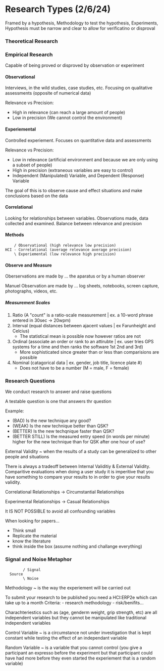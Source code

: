 # Research Types (2/6/24)

Framed by a hypothesis, Methodology to test the hypothesis, Experiments, Hypothesis must be narrow and clear to allow for verificatino or disproval

### Theoretical Research

### Empirical Research

Capable of being proved or disproved by observation or experiment

#### Observational

Interviews, in the wild studies, case studies, etc. Focusing on qualitative assessments (opposite of numerical data)

Relevance vs Precision:
- High in relevance (can reach a large amount of people)
- Low in precision (We cannot control the environment)

#### Experiemental

Controlled experiement. Focuses on quantitative data and assessments

Relevance vs Precision:
  - Low in relevance (artificial environment and because we are only using a subset of people)
  - High in precision (extraneous variables are easy to control)
  - Independent (Manipulated) Variable, and Dependent (Response) Variable

The goal of this is to observe cause and effect situations and make conclusions based on the data

#### Correlational

Looking for relationships between variables. Observations made, data collected and examined. Balance between relevance and precision

#### Methods
```
    / Observational (high relevance low precision)
HCI - Correlational (average relevance average precision)
    \ Experiemental (low relevance high precision)
```

#### Observe and Measure

Oberservations are made by ... the aparatus or by a human observer

Manuel Observation are made by ... log sheets, notebooks, screen capture, photographs, videos, etc.

##### Measurement Scales
1. Ratio (A "count" is a ratio-scale measurement | ex. a 10-word phrase entered in 30sec -> 20wpm)
2. Interval (equal distances between ajacent values | ex Farunheight and Celcius)
   - The statistical mean is possible now however ratios are not
3. Ordinal (associate an order or rank to an attirubte | ex. user tries GPS systems for a time and then ranks the software 1st 2nd and 3rd)
   - More sophisticated since greater than or less than comparisions are possible
4. Nominal (catagorical data | ex. gender, job title, licence plate #)
   - Does not have to be a number (M = male, F = female)

### Research Questions

We conduct research to answer and raise questions
  
A testable question is one that answers thr question

Example: 
- (BAD) Is the new technique any good?
- (WEAK) Is the new technique better than QSK?
- (BETTER) Is the new techqnique faster than QSK?
- (BETTER STILL) Is the measured entry speed (in words per minute) higher for the new technique than for QSK after one hour of use?

External Validity ~ when the results of a study can be generalized to other people and situations

There is always a tradeoff between Internal Validitiy & External Validity. Comparitive evaluations when doing a user study it is imperitive that you have something to compare your results to in order to give your results validity.

Correlational Relationships -> Circumstantial Relationships

Experimental Relationships -> Casual Relationships

It IS NOT POSSIBLE to avoid all confounding variables

When looking for papers...
- Think small
- Replicate the material
- know the literature
- think inside the box (assume nothing and challange everything)

### Signal and Noise Metaphor
```
        / Signal
  Source
        \ Noise
```

  Methodology ~ is the way the experiement will be carried out

  To submit your research to be published you need a HCI:ERP2e which can take up to a month
  Criteria:
    - research methodology
    - risk/benifits...

Charachteriestics such as (age, genderm weight, grip strength, etc) are all independent variables but they cannot be manipulated like traditional independent variables

Control Variable ~ is a circumstance not under investigation that is kept constant while testing the effect of an independant variable

Random Variable ~ is a variable that you cannot control (you give a participant an expresso before the experiment but that participant could have had more before they even started the experiement that is a random variable)
